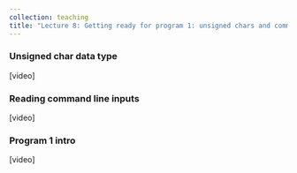 ```yaml
---
collection: teaching
title: "Lecture 8: Getting ready for program 1: unsigned chars and command line inputs"
---
```


### Unsigned char data type
[video]

### Reading command line inputs
[video]

### Program 1 intro
[video]

